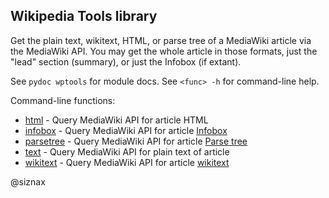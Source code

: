 ## Wikipedia Tools library

Get the plain text, wikitext, HTML, or parse tree of a MediaWiki
article via the MediaWiki API. You may get the whole article in those
formats, just the "lead" section (summary), or just the Infobox (if
extant).

See ``pydoc wptools`` for module docs. See ``<func> -h`` for
command-line help.

Command-line functions:

* [html](https://github.com/siznax/wptools/blob/master/html.py) - Query MediaWiki API for article HTML
* [infobox](https://github.com/siznax/wptools/blob/master/infobox.py) - Query MediaWiki API for article [Infobox](https://en.wikipedia.org/wiki/Help:Infobox)
* [parsetree](https://github.com/siznax/wptools/blob/master/parsetree.py) - Query MediaWiki API for article [Parse tree](https://en.wikipedia.org/wiki/Parse_tree)
* [text](https://github.com/siznax/wptools/blob/master/text.py) - Query MediaWiki API for plain text of article
* [wikitext](https://github.com/siznax/wptools/blob/master/wikitext.py) - Query MediaWiki API for article [wikitext](https://meta.wikimedia.org/wiki/Wiki_syntax)


@siznax
